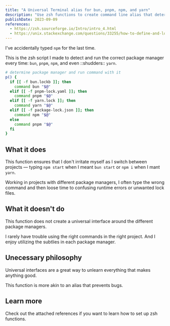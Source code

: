 ```yaml
---
title: "A Universal Terminal alias for bun, pnpm, npm, and yarn"
description: "Use zsh functions to create command line alias that determines local package manager and runs the corrrect comamnd: bun, pnpm, npm, or yarn."
publishDate: 2023-09-09
references:
  - https://zsh.sourceforge.io/Intro/intro_4.html
  - https://unix.stackexchange.com/questions/33255/how-to-define-and-load-your-own-shell-function-in-zsh
---
```


I've accidentally typed `npm` for the last time.

This is the zsh script I made to detect and run the correct package manager every time: `bun`, `pnpm`, `npm`, and even ::shudders:: `yarn`.

```zsh
# determine package manager and run command with it
p() {
  if [[ -f bun.lockb ]]; then
    command bun "$@"
  elif [[ -f pnpm-lock.yaml ]]; then
    command pnpm "$@"
  elif [[ -f yarn.lock ]]; then
    command yarn "$@"
  elif [[ -f package-lock.json ]]; then
    command npm "$@"
  else
    command pnpm "$@"
  fi
}
```

## What it does

This function ensures that I don't irritate myself as I switch between projects — typing `npm start` when I meant `bun start` or `npm i` when I mant `yarn`.

Working in projects with different package managers, I often type the wrong command and then loose time to confusing runtime errors or unwanted lock files.

## What it doesn't do

This function does not create a universal interface around the different package managers.

I rarely have trouble using the right commands in the right project. And I enjoy utilizing the subtlies in each package manager.

## Unecessary philosophy

Universal interfaces are a great way to unlearn everything that makes anything good.

This function is more akin to an alias that prevents bugs.

## Learn more

Check out the attached references if you want to learn how to set up zsh functions.
